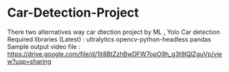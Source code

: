 # Car-Detection-Project
There two alternatives way car dtection project by ML , Yolo
Car detection 
Required libraries (Latest) : 
ultralytics 
opencv-python-headless 
pandas
Sample output video file : 
https://drive.google.com/file/d/1it8BtZzhBwDFW7opO9h_g3t9lQlZguVp/view?usp=sharing
